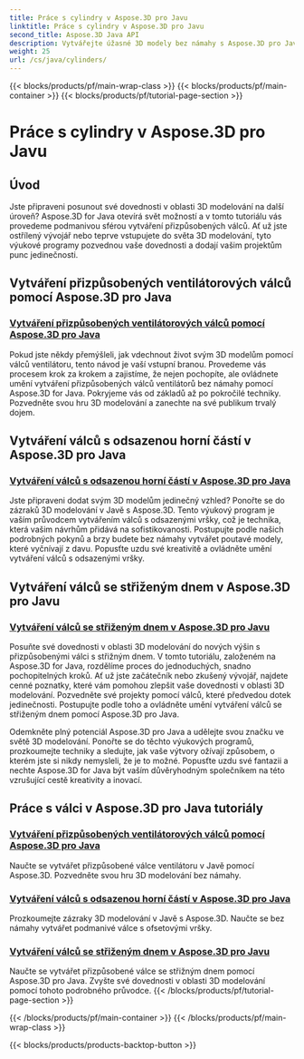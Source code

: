 ```yaml
---
title: Práce s cylindry v Aspose.3D pro Javu
linktitle: Práce s cylindry v Aspose.3D pro Javu
second_title: Aspose.3D Java API
description: Vytvářejte úžasné 3D modely bez námahy s Aspose.3D pro Java! Naučte se vytvářet válce ventilátoru, válce s odsazenou horní částí a válce se střižným dnem pomocí výukových programů.
weight: 25
url: /cs/java/cylinders/
---
```


{{< blocks/products/pf/main-wrap-class >}}
{{< blocks/products/pf/main-container >}}
{{< blocks/products/pf/tutorial-page-section >}}

# Práce s cylindry v Aspose.3D pro Javu

## Úvod

Jste připraveni posunout své dovednosti v oblasti 3D modelování na další úroveň? Aspose.3D for Java otevírá svět možností a v tomto tutoriálu vás provedeme podmanivou sférou vytváření přizpůsobených válců. Ať už jste ostřílený vývojář nebo teprve vstupujete do světa 3D modelování, tyto výukové programy pozvednou vaše dovednosti a dodají vašim projektům punc jedinečnosti.

## Vytváření přizpůsobených ventilátorových válců pomocí Aspose.3D pro Java

### [Vytváření přizpůsobených ventilátorových válců pomocí Aspose.3D pro Java](./creating-fan-cylinders/)

Pokud jste někdy přemýšleli, jak vdechnout život svým 3D modelům pomocí válců ventilátoru, tento návod je vaší vstupní branou. Provedeme vás procesem krok za krokem a zajistíme, že nejen pochopíte, ale ovládnete umění vytváření přizpůsobených válců ventilátorů bez námahy pomocí Aspose.3D for Java. Pokryjeme vás od základů až po pokročilé techniky. Pozvedněte svou hru 3D modelování a zanechte na své publikum trvalý dojem.

## Vytváření válců s odsazenou horní částí v Aspose.3D pro Java

### [Vytváření válců s odsazenou horní částí v Aspose.3D pro Java](./creating-cylinders-with-offset-top/)

Jste připraveni dodat svým 3D modelům jedinečný vzhled? Ponořte se do zázraků 3D modelování v Javě s Aspose.3D. Tento výukový program je vaším průvodcem vytvářením válců s odsazenými vršky, což je technika, která vašim návrhům přidává na sofistikovanosti. Postupujte podle našich podrobných pokynů a brzy budete bez námahy vytvářet poutavé modely, které vyčnívají z davu. Popusťte uzdu své kreativitě a ovládněte umění vytváření válců s odsazenými vršky.

## Vytváření válců se střiženým dnem v Aspose.3D pro Javu

### [Vytváření válců se střiženým dnem v Aspose.3D pro Javu](./creating-cylinders-with-sheared-bottom/)

Posuňte své dovednosti v oblasti 3D modelování do nových výšin s přizpůsobenými válci s střižným dnem. V tomto tutoriálu, založeném na Aspose.3D for Java, rozdělíme proces do jednoduchých, snadno pochopitelných kroků. Ať už jste začátečník nebo zkušený vývojář, najdete cenné poznatky, které vám pomohou zlepšit vaše dovednosti v oblasti 3D modelování. Pozvedněte své projekty pomocí válců, které předvedou dotek jedinečnosti. Postupujte podle toho a ovládněte umění vytváření válců se střiženým dnem pomocí Aspose.3D pro Java.

Odemkněte plný potenciál Aspose.3D pro Java a udělejte svou značku ve světě 3D modelování. Ponořte se do těchto výukových programů, prozkoumejte techniky a sledujte, jak vaše výtvory ožívají způsobem, o kterém jste si nikdy nemysleli, že je to možné. Popusťte uzdu své fantazii a nechte Aspose.3D for Java být vaším důvěryhodným společníkem na této vzrušující cestě kreativity a inovací.
## Práce s válci v Aspose.3D pro Java tutoriály
### [Vytváření přizpůsobených ventilátorových válců pomocí Aspose.3D pro Java](./creating-fan-cylinders/)
Naučte se vytvářet přizpůsobené válce ventilátoru v Javě pomocí Aspose.3D. Pozvedněte svou hru 3D modelování bez námahy.
### [Vytváření válců s odsazenou horní částí v Aspose.3D pro Java](./creating-cylinders-with-offset-top/)
Prozkoumejte zázraky 3D modelování v Javě s Aspose.3D. Naučte se bez námahy vytvářet podmanivé válce s ofsetovými vršky.
### [Vytváření válců se střiženým dnem v Aspose.3D pro Javu](./creating-cylinders-with-sheared-bottom/)
Naučte se vytvářet přizpůsobené válce se střižným dnem pomocí Aspose.3D pro Java. Zvyšte své dovednosti v oblasti 3D modelování pomocí tohoto podrobného průvodce.
{{< /blocks/products/pf/tutorial-page-section >}}

{{< /blocks/products/pf/main-container >}}
{{< /blocks/products/pf/main-wrap-class >}}

{{< blocks/products/products-backtop-button >}}
